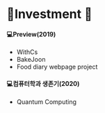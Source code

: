 # :black_heart:Investment :black_heart:
#### **:computer:Preview(2019)**

- WithCs 
- BakeJoon
- Food diary webpage project



#### **:computer:컴퓨터학과 생존기(2020)**

-  Quantum Computing